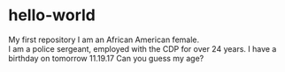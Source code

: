 # hello-world
My first repository
I am an African American female.  
I am a police sergeant, employed with the CDP for over 24 years.
I have a birthday on tomorrow 11.19.17
Can you guess my age?
